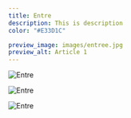 ```yaml
---
title: Entre
description: This is description
color: "#E33D1C"

preview_image: images/entree.jpg
preview_alt: Article 1
---
```


![Entre](/images/entree.jpg)

![Entre](/images/labneh-dip.jpg)

![Entre](/images/macaroni.jpg)
